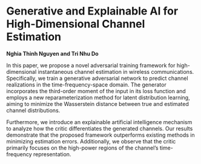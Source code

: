 # Generative and Explainable AI for High-Dimensional Channel Estimation
**Nghia Thinh Nguyen and Tri Nhu Do**

In this paper, we propose a novel adversarial training framework for high-dimensional instantaneous channel estimation in wireless communications. Specifically, we train a generative adversarial network to predict channel realizations in the time-frequency-space domain. The generator incorporates the third-order moment of the input in its loss function and employs a new reparameterization method for latent distribution learning, aiming to minimize the Wasserstein distance between true and estimated channel distributions.

Furthermore, we introduce an explainable artificial intelligence mechanism to analyze how the critic differentiates the generated channels. Our results demonstrate that the proposed framework outperforms existing methods in minimizing estimation errors. Additionally, we observe that the critic primarily focuses on the high-power regions of the channel’s time-frequency representation.

